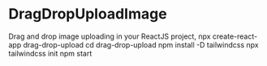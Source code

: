 # DragDropUploadImage
Drag and drop image uploading in your ReactJS project,
npx create-react-app drag-drop-upload
cd drag-drop-upload 
npm install -D tailwindcss
npx tailwindcss init
npm start
